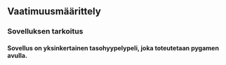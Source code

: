 ## Vaatimuusmäärittely
### Sovelluksen tarkoitus
#### Sovellus on yksinkertainen tasohyypelypeli, joka toteutetaan pygamen avulla.
